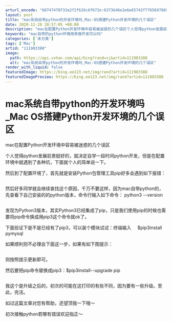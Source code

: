 ```yaml
---
arturl_encode: "68747470733a2f2f626c6f672e:6373646e2e6e65742f77656978696e5f33393831323033392f:61727469636c652f64657461696c732f313131393833333838"
layout: post
title: "mac系统自带python的开发环境吗_Mac-OS搭建Python开发环境的几个误区"
date: 2020-12-28 20:57:05 +08:00
description: "mac在配置Python开发环境中容易被迷惑的几个误区个人觉得python发展前景挺好的，就决定自学"
keywords: "mac自带的python环境用来做开发可以吗"
categories: ['未分类']
tags: ['Mac']
artid: "111983388"
image:
  path: https://api.vvhan.com/api/bing?rand=sj&artid=111983388
  alt: "mac系统自带python的开发环境吗_Mac-OS搭建Python开发环境的几个误区"
render_with_liquid: false
featuredImage: https://bing.ee123.net/img/rand?artid=111983388
featuredImagePreview: https://bing.ee123.net/img/rand?artid=111983388
---
```


# mac系统自带python的开发环境吗_Mac OS搭建Python开发环境的几个误区

mac在配置Python开发环境中容易被迷惑的几个误区

个人觉得python发展前景挺好的，就决定自学一段时间python开发，但是在配置环境中就遇到了各种坑，下面就个人的简单说一下。

然后到了配置环境了，首先就是安装Python包管理工具pip好多会遇到如下报错：

![]()

然后好多同学就会继续查找这个原因，千万不要这样，因为mac自带python的，先查看下自己安装的的python版本，命令行输入如下命令： python3 --version

![]()

发现为Python3版本，其实Python3已经集成了pip，只是我们使用pip的时候也需要将pip命令换成用pip3这个命令就ok了。

下面验证下是不是已经有了pip3，可以装个模块试试：终端输入     $pip3install pymysql

如果顺利则不必理会下面这一步，如果有如下图提示：

![]()

则按照提示更新即可。

然后要把pip命令替换成pip3：$pip3install--upgrade pip

![]()

我这个是升级之后的，初次的可能在这打印的有些不同，因为要有一些升级。至此，完活。

如过这篇文章对您有帮助，还望顶我一下哦～

初次接触python若哪有错误欢迎指正～